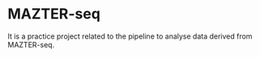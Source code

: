 # MAZTER-seq
It is a practice project related to the pipeline to analyse data derived from MAZTER-seq.
